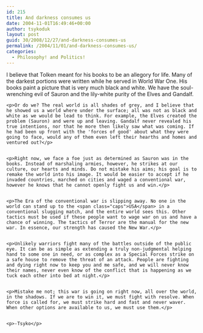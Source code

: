 ```yaml
---
id: 215
title: And darkness consumes us
date: 2004-11-01T16:49:46+00:00
author: tsykoduk
layout: post
guid: 30/2008/12/27/and-darkness-consumes-us
permalink: /2004/11/01/and-darkness-consumes-us/
categories:
  - Philosophy! and Politics!
---
```

<p>I believe that Tolken meant for his books to be an allegory for life. Many of the darkest portions were written while he served in World War One. His books paint a picture that is very much black and white. We have the soul-wrenching evil of Sauron and the lily-white purity of the Elves and Gandalf.</p>


	<p>Or do we? The real world is all shades of grey, and I believe that he showed us a world where under the surface; all was not as black and white as we would be lead to think. For example, the Elves created the problem (Sauron) and were up and leaving. Gandalf never revealed his true intentions, nor that he more then likely saw what was coming. If he had been up front with the 'forces of good' about what they were going to face, would any of them even left their hearths and homes and ventured out?</p>


	<p>Right now, we face a foe just as determined as Sauron was in the books. Instead of marshaling armies, however, he strikes at our culture, our hearts and minds. Do not mistake his aims; his goal is to remake the world into his image. It would be easier to accept if he invaded countries, marched on cities and waged a conventional war, however he knows that he cannot openly fight us and win.</p>


	<p>The Era of the conventional war is slipping away. No one in the world can stand up to the <span class="caps">USA</span> in a conventional slugging match, and the entire world sees this. Other tactics must be used if these people want to wage war on us and have a chance of winning. The tactics of Terror are the manual for the new war. In essence, our strength has caused the New War.</p>


	<p>Unlikely warriors fight many of the battles outside of the public eye. It can be as simple as extending a truly non-judgmental helping hand to some one in need, or as complex as a Special Forces strike on a safe house to remove the threat of an attack. People are fighting and dying right now to keep you and me safe, and we will never know their names, never even know of the conflict that is happening as we tuck each other into bed at night.</p>


	<p>Mistake me not; this war is going on right now, all over the world, in the shadows. If we are to win it, we must fight with resolve. When force is called for, we must strike hard and fast and never waver. When other options are available to us, we must use them.</p>


	<p>-Tsyko</p>
